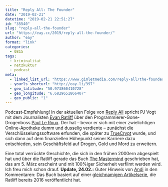 ```yaml
---
title: "Reply All: The Founder"
date: "2019-02-21"
datetime: "2019-02-21 22:51:27"
id: "35540"
slug: "reply-all-the-founder"
url: "https://eay.cc/2019/reply-all-the-founder/"
author: "eay"
format: "link"
categories:
  - 0815
tags:
  - kriminalitat
  - netzkuktur
  - podcast
meta:
  - linked_list_url: "https://www.gimletmedia.com/reply-all/the-founder"
  - yourls_shorturl: "http://eay.li/397"
  - geo_latitude: "50.973860410728"
  - geo_longitude: "6.6829651866407"
  - geo_public: "1"
---
```


Podcast-Empfehlung! In der aktuellen Folge von [Reply All](https://www.gimletmedia.com/reply-all/) spricht PJ Vogt mit dem Journalisten [Evan Ratliff](http://www.cazart.net/homesite) über den Programmierer-Gone-Drogenboss [Paul Le Roux](https://en.wikipedia.org/wiki/Paul_Le_Roux). Der hat – bevor er sich mit einer zwielichtigen Online-Apotheke dumm und dusselig verdiente – zunächst die Verschlüsselungs­software erfunden, die später zu [TrueCrypt](https://en.wikipedia.org/wiki/TrueCrypt) wurde, und sich dann auf dem finanziellen Höhepunkt seiner Karriere dazu entschieden, sein Geschäftsfeld auf Drogen, Gold und Mord zu erweitern.

Eine total verrückte Geschichte, die sich in den frühen 2000ern abgespielt hat und über die Ratliff gerade das Buch [The Mastermind](https://www.amazon.de/exec/obidos/ASIN/0399590412/eayznet-21) geschrieben hat, das am 5. März erscheint und mit 100%iger Sicherheit verfilmt werden wird. Ich freu mich schon drauf. **Update, 24.02.:** Guter Hinweis von [Andi](https://www.andisblog.de/) in den Kommentaren: Das Buch basiert auf einer [gleichnamigen Artikelserie](https://magazine.atavist.com/the-mastermind), die Ratliff bereits 2016 veröffentlicht hat.
